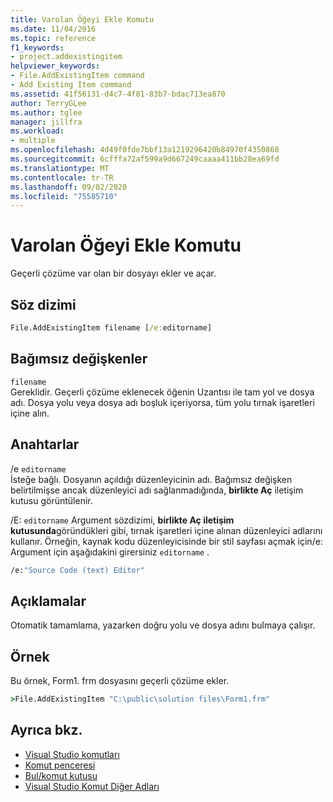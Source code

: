 ```yaml
---
title: Varolan Öğeyi Ekle Komutu
ms.date: 11/04/2016
ms.topic: reference
f1_keywords:
- project.addexistingitem
helpviewer_keywords:
- File.AddExistingItem command
- Add Existing Item command
ms.assetid: 41f56131-d4c7-4f81-83b7-bdac713ea870
author: TerryGLee
ms.author: tglee
manager: jillfra
ms.workload:
- multiple
ms.openlocfilehash: 4d49f0fde7bbf13a1219296420b84970f4350860
ms.sourcegitcommit: 6cfffa72af599a9d667249caaaa411bb28ea69fd
ms.translationtype: MT
ms.contentlocale: tr-TR
ms.lasthandoff: 09/02/2020
ms.locfileid: "75585710"
---
```

# <a name="add-existing-item-command"></a>Varolan Öğeyi Ekle Komutu
Geçerli çözüme var olan bir dosyayı ekler ve açar.

## <a name="syntax"></a>Söz dizimi

```cmd
File.AddExistingItem filename [/e:editorname]
```

## <a name="arguments"></a>Bağımsız değişkenler
`filename`\
Gereklidir. Geçerli çözüme eklenecek öğenin Uzantısı ile tam yol ve dosya adı. Dosya yolu veya dosya adı boşluk içeriyorsa, tüm yolu tırnak işaretleri içine alın.

## <a name="switches"></a>Anahtarlar
/e `editorname`\
İsteğe bağlı. Dosyanın açıldığı düzenleyicinin adı. Bağımsız değişken belirtilmişse ancak düzenleyici adı sağlanmadığında, **birlikte Aç** iletişim kutusu görüntülenir.

/E: `editorname` Argument sözdizimi, **birlikte Aç iletişim kutusunda**göründükleri gibi, tırnak işaretleri içine alınan düzenleyici adlarını kullanır. Örneğin, kaynak kodu düzenleyicisinde bir stil sayfası açmak için/e: Argument için aşağıdakini girersiniz `editorname` .

```cmd
/e:"Source Code (text) Editor"
```

## <a name="remarks"></a>Açıklamalar
Otomatik tamamlama, yazarken doğru yolu ve dosya adını bulmaya çalışır.

## <a name="example"></a>Örnek
Bu örnek, Form1. frm dosyasını geçerli çözüme ekler.

```cmd
>File.AddExistingItem "C:\public\solution files\Form1.frm"
```

## <a name="see-also"></a>Ayrıca bkz.

- [Visual Studio komutları](../../ide/reference/visual-studio-commands.md)
- [Komut penceresi](../../ide/reference/command-window.md)
- [Bul/komut kutusu](../../ide/find-command-box.md)
- [Visual Studio Komut Diğer Adları](../../ide/reference/visual-studio-command-aliases.md)
